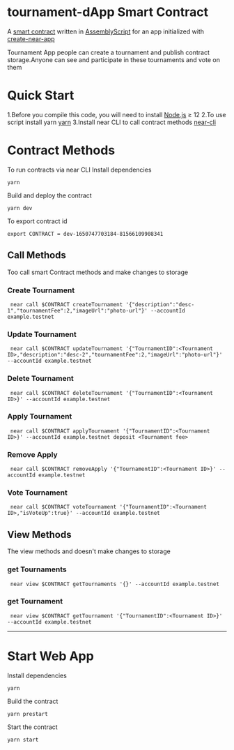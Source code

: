 # tournament-dApp Smart Contract

A [smart contract] written in [AssemblyScript] for an app initialized with [create-near-app]

Tournament App people can create a tournament and publish contract storage.Anyone can see and participate in these tournaments and vote on them

# Quick Start

1.Before you compile this code, you will need to install [Node.js] ≥ 12
2.To use script install yarn [yarn]
3.Install near CLI to call contract methods [near-cli]

# Contract Methods

To run contracts via near CLI
Install dependencies

```
yarn
```

Build and deploy the contract

```
yarn dev
```

To export contract id

```
export CONTRACT = dev-1650747703184-81566109908341
```

## Call Methods

Too call smart Contract methods and make changes to storage

### Create Tournament

```
 near call $CONTRACT createTournament '{"description":"desc-1","tournamentFee":2,"imageUrl":"photo-url"}' --accountId example.testnet
```

### Update Tournament

```
 near call $CONTRACT updateTournament '{"TournamentID":<Tournament ID>,"description":"desc-2","tournamentFee":2,"imageUrl":"photo-url"}' --accountId example.testnet
```

### Delete Tournament

```
 near call $CONTRACT deleteTournament '{"TournamentID":<Tournament ID>}' --accountId example.testnet
```

### Apply Tournament

```
 near call $CONTRACT applyTournament '{"TournamentID":<Tournament ID>}' --accountId example.testnet deposit <Tournament fee>
```

### Remove Apply

```
 near call $CONTRACT removeApply '{"TournamentID":<Tournament ID>}' --accountId example.testnet
```

### Vote Tournament

```
 near call $CONTRACT voteTournament '{"TournamentID":<Tournament ID>,"isVoteUp":true}' --accountId example.testnet
```

## View Methods

The view methods and doesn't make changes to storage

### get Tournaments

```
 near view $CONTRACT getTournaments '{}' --accountId example.testnet
```

### get Tournament

```
 near view $CONTRACT getTournament '{"TournamentID":<Tournament ID>}' --accountId example.testnet
```

---

# Start Web App

Install dependencies

```
yarn
```

Build the contract

```
yarn prestart
```

Start the contract

```
yarn start
```

[smart contract]: https://docs.near.org/docs/develop/contracts/overview
[assemblyscript]: https://www.assemblyscript.org/
[create-near-app]: https://github.com/near/create-near-app
[node.js]: https://nodejs.org/en/download/package-manager/
[yarn]: https://classic.yarnpkg.com/en/
[near-cli]: https://docs.near.org/docs/tools/near-cli
